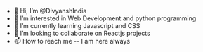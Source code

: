 - 👋 Hi, I’m @DivyanshIndia
- 👀 I’m interested in Web Development and python programming
- 🌱 I’m currently learning Javascript and CSS 
- 💞️ I’m looking to collaborate on Reactjs projects
- 📫 How to reach me  -- I am here always

<!---
DivyanshIndia/DivyanshIndia is a ✨ special ✨ repository because its `README.md` (this file) appears on your GitHub profile.
You can click the Preview link to take a look at your changes.
--->
